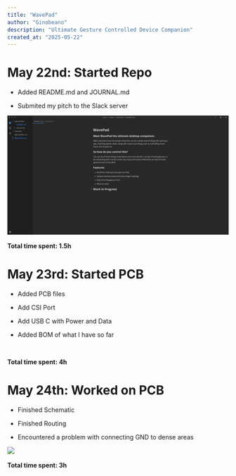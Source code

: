 ```yaml
---
title: "WavePad"
author: "Ginobeano"
description: "Ultimate Gesture Controlled Device Companion"
created_at: "2025-05-22"
---
```


# May 22nd: Started Repo

- Added README.md and JOURNAL.md

- Submited my pitch to the Slack server

![Screenshot 2025-05-22 221017.png](https://github.com/Choccy-vr/WavePad/blob/main/Screenshot%202025-05-22%20221017.png)

**Total time spent: 1.5h**

# May 23rd: Started PCB

- Added PCB files

- Add CSI Port

- Add USB C with Power and Data

- Added BOM of what I have so far

<img title="" src="file:///C:/Users/wante/AppData/Roaming/marktext/images/2025-05-23-15-58-07-image.png" alt="" width="519">

**Total time spent: 4h**

# May 24th: Worked on PCB

- Finished Schematic

- Finished Routing

- Encountered a problem with connecting GND to dense areas

![](C:\Users\wante\AppData\Roaming\marktext\images\2025-05-24-19-48-04-image.png)

**Total time spent: 3h**
